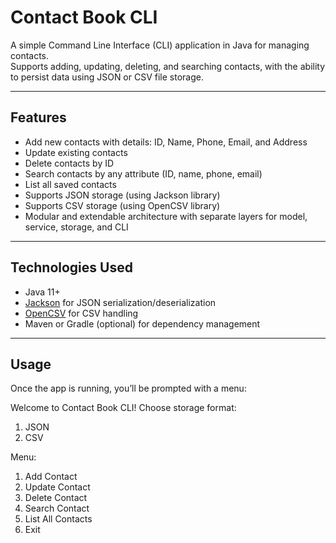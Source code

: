 # Contact Book CLI

A simple Command Line Interface (CLI) application in Java for managing contacts.  
Supports adding, updating, deleting, and searching contacts, with the ability to persist data using JSON or CSV file storage.

---

## Features

- Add new contacts with details: ID, Name, Phone, Email, and Address
- Update existing contacts
- Delete contacts by ID
- Search contacts by any attribute (ID, name, phone, email)
- List all saved contacts
- Supports JSON storage (using Jackson library)
- Supports CSV storage (using OpenCSV library)
- Modular and extendable architecture with separate layers for model, service, storage, and CLI

---

## Technologies Used

- Java 11+
- [Jackson](https://github.com/FasterXML/jackson) for JSON serialization/deserialization
- [OpenCSV](http://opencsv.sourceforge.net/) for CSV handling
- Maven or Gradle (optional) for dependency management

---

## Usage

Once the app is running, you’ll be prompted with a menu:

Welcome to Contact Book CLI!
Choose storage format:

1. JSON
2. CSV

Menu:

1. Add Contact
2. Update Contact
3. Delete Contact
4. Search Contact
5. List All Contacts
6. Exit
